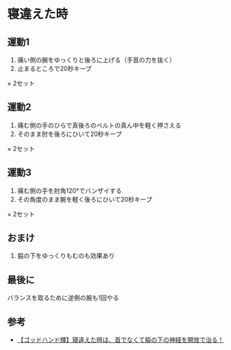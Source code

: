 # 寝違えた時

## 運動1

1. 痛い側の腕をゆっくりと後ろに上げる（手首の力を抜く）
2. 止まるところで20秒キープ

× 2セット

## 運動2

1. 痛む側の手のひらで真後ろのベルトの真ん中を軽く押さえる
2. そのまま肘を後ろにひいて20秒キープ

× 2セット

## 運動3

1. 痛む側の手を肘角120°でバンザイする
2. その角度のまま腕を軽く後ろにひいて20秒キープ

× 2セット

## おまけ

1. 脇の下をゆっくりもむのも効果あり

## 最後に

バランスを取るために逆側の腕も1回やる

## 参考

- [【ゴッドハンド輝】寝違えた時は、首でなくて脇の下の神経を開放で治る！](http://attrip.jp/139874/)
